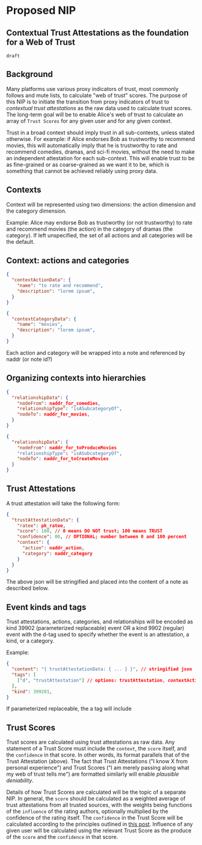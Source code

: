 Proposed NIP
======

Contextual Trust Attestations as the foundation for a Web of Trust
-------------------------------

`draft` 

## Background 

Many platforms use various proxy indicators of trust, most commonly follows and mute lists, to calculate "web of trust" scores. The purpose of this NIP is to initiate the transition from proxy indicators of trust to *contextual trust attestations* as the raw data used to calculate trust scores. The long-term goal will be to enable Alice's web of trust to calculate an array of `Trust Scores` for any given user and for any given context.

Trust in a broad context should imply trust in all sub-contexts, unless stated otherwise. For example: if Alice endorses Bob as trustworthy to recommend movies, this will automatically imply that he is trustworthy to rate and recommend comedies, dramas, and sci-fi movies, without the need to make an independent attestation for each sub-context. This will enable trust to be as fine-grained or as coarse-grained as we want it to be, which is something that cannot be achieved reliably using proxy data.

## Contexts

Context will be represented using two dimensions: the action dimension and the category dimension.

Example: Alice may endorse Bob as trustworthy (or not trustworthy) to rate and recommend movies (the action) in the category of dramas (the category). If left unspecified, the set of all actions and all categories will be the default.

## Context: actions and categories

```json
{
  "contextActionData": {
    "name": "to rate and recommend",
    "description": "lorem ipsum",
  }
}
```

```json
{
  "contextCategoryData": {
    "name": "movies",
    "description": "lorem ipsum",
  }
}
```

Each action and category will be wrapped into a note and referenced by naddr (or note id?)

## Organizing contexts into hierarchies

```json
{
  "relationshipData": {
    "nodeFrom": naddr_for_comedies,
    "relationshipType": "isASubcategoryOf",
    "nodeTo": naddr_for_movies,
  }
}
```

```json
{
  "relationshipData": {
    "nodeFrom": naddr_for_toProduceMovies
    "relationshipType": "isASubcategoryOf",
    "nodeTo": naddr_for_toCreateMovies
  }
}
```

## Trust Attestations

A trust attestation will take the following form:

```json
{
  "trustAttestationData": {
    "ratee": pk_ratee,
    "score": 100, // 0 means DO NOT trust; 100 means TRUST
    "confidence": 80, // OPTIONAL; number between 0 and 100 percent
    "context": {
      "action": naddr_action,
      "category": naddr_category
    }
  }
}
```

The above json will be stringified and placed into the content of a note as described below.

## Event kinds and tags

Trust attestations, actions, categories, and relationships will be encoded as kind 39902 (parameterized replaceable) event OR a kind 9902 (regular) event with the d-tag used to specify whether the event is an attestation, a kind, or a category.

Example: 

```json
{
  "content": "{ trustAttestationData: { ... } }", // stringified json 
  "tags": [
    ["d", "trustAttestation"] // options: trustAttestation, contextAction, contextCategory, relationship
  ],
  "kind": 399201,
}
```

If parameterized replaceable, the a tag will include 

## Trust Scores

Trust scores are calculated using trust attestations as raw data. Any statement of a Trust Score must include the `context`, the `score` itself, and the `confidence` in that score. In other words, its format parallels that of the Trust Attestation (above). The fact that Trust Attestations ("I know X from personal experience") and Trust Scores ("I am merely passing along what my web of trust tells me") are formatted similarly will enable *plausible deniability*.

Details of how Trust Scores are calculated will be the topic of a separate NIP. In general, the `score` should be calculated as a weighted average of trust attestations from all trusted sources, with the weights being functions of the `influence` of the rating authors, optionally multiplied by the confidence of the rating itself. The `confidence` in the Trust Score will be calculated according to the principles outlined in [this post](https://habla.news/a/naddr1qqxnzdes8q6rwv3hxs6rjvpeqgs98k45ww24g26dl8yatvefx3qrkaglp2yzu6dm3hv2vcxl822lqtgrqsqqqa28kn8wur). Influence of any given user will be calculated using the relevant Trust Score as the produce of the `score` and the `confidence` in that score.

